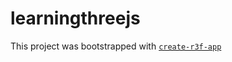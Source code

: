 # learningthreejs

This project was bootstrapped with [`create-r3f-app`](https://github.com/utsuboco/create-r3f-app)
